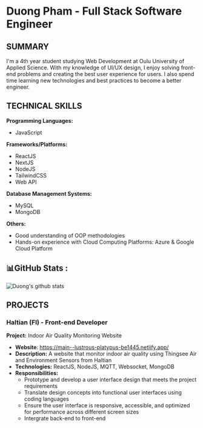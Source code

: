 # Duong Pham - Full Stack Software Engineer

## SUMMARY

I'm a 4th year student studying Web Development at Oulu University of Applied Science. With my knowledge of UI/UX design, I enjoy solving front-end problems and creating the best user experience for users. I also spend time learning new technologies and best practices to become a better engineer.

## TECHNICAL SKILLS

**Programming Languages:**

- JavaScript

**Frameworks/Platforms:**

- ReactJS
- NextJS
- NodeJS
- TailwindCSS
- Web API

**Database Management Systems:**

- MySQL
- MongoDB

**Others:**

- Good understanding of OOP methodologies
- Hands-on experience with Cloud Computing Platforms: Azure & Google Cloud Platform

## 📊GitHub Stats :

![Duong's github stats](https://github-readme-stats-git-masterrstaa-rickstaa.vercel.app/api?username=onyxzz&show_icons=true&theme=tokyonight&hide=contribs,prs,issues)

## PROJECTS

### Haltian (FI) - Front-end Developer

**Project:** Indoor Air Quality Monitoring Website
- **Website**: https://main--lustrous-platypus-be1445.netlify.app/
- **Description:** A website that monitor indoor air quality using Thingsee Air and Environment Sensors from Haltian
- **Technologies:** ReactJS, NodeJS, MQTT, Websocket, MongoDB
- **Responsibilities:**
    - Prototype and develop a user interface design that meets the project requirements
    - Translate design concepts into functional user interfaces using coding languages
    - Ensure the user interface is responsive, accessible, and optimized for performance across different screen sizes
    - Intergrate back-end to front-end

